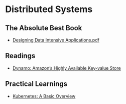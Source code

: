 # Distributed Systems

## The Absolute Best Book
- [Designing Data Intensive Applications.pdf](https://github.com/user-attachments/files/16344190/Designing.Data.Intensive.Applications.pdf)

## Readings
- [Dynamo: Amazon’s Highly Available Key-value Store](https://www.allthingsdistributed.com/files/amazon-dynamo-sosp2007.pdf)

## Practical Learnings
- [Kubernetes: A Basic Overview](https://www.youtube.com/watch?v=X48VuDVv0do)

